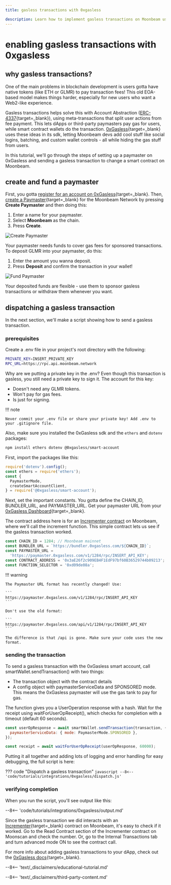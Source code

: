 ```yaml
---
title: gasless transactions with 0xgasless

description: Learn how to implement gasless transactions on Moonbeam using 0xGasless, enabling users to interact with smart contracts without holding native tokens!
---
```


# enabling gasless transactions with 0xgasless

## why gasless transactions?

One of the main problems in blockchain development is users gotta have native tokens (like ETH or GLMR) to pay transaction fees! This old EOA-based model makes things harder, especially for new users who want a Web2-like experience.

Gasless transactions helps solve this with Account Abstraction ([ERC-4337](https://eips.ethereum.org/EIPS/eip-4337){target=_blank}), using meta-transactions that split user actions from fee payment. This lets dApps or third-party paymasters pay gas for users, while smart contract wallets do the transaction. [0xGasless](https://0xgasless.com/index.html){target=_blank} uses these ideas in its sdk, letting Moonbeam devs add cool stuff like social logins, batching, and custom wallet controls - all while hiding the gas stuff from users.

In this tutorial, we'll go through the steps of setting up a paymaster on 0xGasless and sending a gasless transaction to change a smart contract on Moonbeam.

## create and fund a paymaster

First, you gotta [register for an account on 0xGasless](https://dashboard.0xgasless.com/auth/sign-in){target=_blank}. Then, [create a Paymaster](https://dashboard.0xgasless.com/paymaster){target=_blank} for the Moonbeam Network by pressing **Create Paymaster** and then doing this:

1. Enter a name for your paymaster.
2. Select **Moonbeam** as the chain.
3. Press **Create**.

![Create Paymaster](/images/tutorials/integrations/0xgasless/0xgasless-1.webp)

Your paymaster needs funds to cover gas fees for sponsored transactions. To deposit GLMR into your paymaster, do this:

1. Enter the amount you wanna deposit.
2. Press **Deposit** and confirm the transaction in your wallet!

![Fund Paymaster](/images/tutorials/integrations/0xgasless/0xgasless-2.webp)

Your deposited funds are flexible - use them to sponsor gasless transactions or withdraw them whenever you want.

## dispatching a gasless transaction

In the next section, we'll make a script showing how to send a gasless transaction. 

### prerequisites

Create a .env file in your project's root directory with the following:

```bash
PRIVATE_KEY=INSERT_PRIVATE_KEY
RPC_URL=https://rpc.api.moonbeam.network
```

Why are we putting a private key in the .env? Even though this transaction is gasless, you still need a private key to sign it. The account for this key:

- Doesn't need any GLMR tokens.
- Won't pay for gas fees.
- Is just for signing.

!!! note

    Never commit your .env file or share your private key! Add .env to your .gitignore file.

Also, make sure you installed the 0xGasless sdk and the `ethers` and `dotenv` packages:

```bash
npm install ethers dotenv @0xgasless/smart-account
```

First, import the packages like this:

```js
require('dotenv').config();
const ethers = require('ethers');
const {
  PaymasterMode,
  createSmartAccountClient,
} = require('@0xgasless/smart-account');
```

Next, set the important constants. You gotta define the CHAIN_ID, BUNDLER_URL, and PAYMASTER_URL. Get your paymaster URL from your [0xGasless Dashboard](https://dashboard.0xgasless.com/paymaster){target=_blank}.

The contract address here is for an [Incrementer contract](https://moonscan.io/address/0x3ae26f2c909eb4f1edf97bf60b36529744b09213) on Moonbeam, where we'll call the increment function. This simple contract lets us see if the gasless transaction worked.

```js
const CHAIN_ID = 1284; // Moonbeam mainnet
const BUNDLER_URL = `https://bundler.0xgasless.com/${CHAIN_ID}`;
const PAYMASTER_URL =
  'https://paymaster.0xgasless.com/v1/1284/rpc/INSERT_API_KEY';
const CONTRACT_ADDRESS = '0x3aE26f2c909EB4F1EdF97bf60B36529744b09213';
const FUNCTION_SELECTOR = '0xd09de08a';
```

!!! warning

    The Paymaster URL format has recently changed! Use:

    ```
    https://paymaster.0xgasless.com/v1/1284/rpc/INSERT_API_KEY
    ```

    Don't use the old format:

    ```
    https://paymaster.0xgasless.com/api/v1/1284/rpc/INSERT_API_KEY
    ```

    The difference is that /api is gone. Make sure your code uses the new format.

### sending the transaction

To send a gasless transaction with the 0xGasless smart account, call smartWallet.sendTransaction() with two things:

   - The transaction object with the contract details
   - A config object with paymasterServiceData and SPONSORED mode. This means the 0xGasless paymaster will use the gas tank to pay for gas. 

The function gives you a UserOperation response with a hash. Wait for the receipt using waitForUserOpReceipt(), which checks for completion with a timeout (default 60 seconds).

```javascript
const userOpResponse = await smartWallet.sendTransaction(transaction, {
  paymasterServiceData: { mode: PaymasterMode.SPONSORED },
});

const receipt = await waitForUserOpReceipt(userOpResponse, 60000);
```

Putting it all together and adding lots of logging and error handling for easy debugging, the full script is here:

??? code "Dispatch a gasless transaction"
    ```javascript
    --8<-- 'code/tutorials/integrations/0xgasless/dispatch.js'
    ```

### verifying completion

When you run the script, you'll see output like this: 

--8<-- 'code/tutorials/integrations/0xgasless/output.md'

Since the gasless transaction we did interacts with an [Incrementer](https://moonscan.io/address/0x3ae26f2c909eb4f1edf97bf60b36529744b09213#readContract){target=_blank} contract on Moonbeam, it's easy to check if it worked. Go to the Read Contract section of the Incrementer contract on Moonscan and check the number. Or, go to the Internal Transactions tab and turn advanced mode ON to see the contract call.

For more info about adding gasless transactions to your dApp, check out the [0xGasless docs](https://gitbook.0xgasless.com/){target=_blank}.

--8<-- 'text/_disclaimers/educational-tutorial.md'

--8<-- 'text/_disclaimers/third-party-content.md'